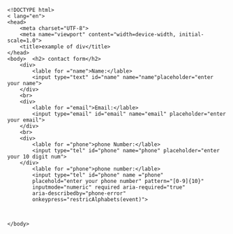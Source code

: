     <!DOCTYPE html>
    < lang="en">
    <head>
        <meta charset="UTF-8">
        <meta name="viewport" content="width=device-width, initial-scale=1.0">
        <title>example of div</title>
    </head>
    <body>  <h2> contact form</h2>
        <div> 
            <lable for ="name">Name:</lable>
            <input type="text" id="name" name="name"placeholder="enter your name">
        </div>
        <br>
        <div>
            <lable for ="email">Email:</lable>
            <input type="email" id="email" name="email" placeholder="enter your email">
        </div>
        <br>
        <div>
            <lable for ="phone">phone Number:</lable>
            <input type="tel" id="phone" name="phone" placeholder="enter your 10 digit num">
        </div>
            <lable for ="phone">phone number:</lable>
            <input type="tel" id="phone" name ="phone"
            placehold="enter your phone number" pattern="[0-9]{10}"
            inputmode="numeric" required aria-required="true"
            aria-describedby="phone-error"
            onkeypress="restricAlphabets(event)">
            

        
    </body>

